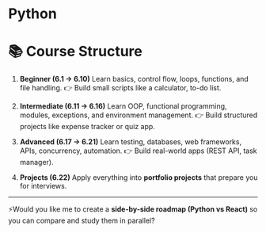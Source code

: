 # Python

# 📚 Course Structure

1. **Beginner (6.1 → 6.10)**
   Learn basics, control flow, loops, functions, and file handling.
   👉 Build small scripts like a calculator, to-do list.

2. **Intermediate (6.11 → 6.16)**
   Learn OOP, functional programming, modules, exceptions, and environment management.
   👉 Build structured projects like expense tracker or quiz app.

3. **Advanced (6.17 → 6.21)**
   Learn testing, databases, web frameworks, APIs, concurrency, automation.
   👉 Build real-world apps (REST API, task manager).

4. **Projects (6.22)**
   Apply everything into **portfolio projects** that prepare you for interviews.

---

⚡Would you like me to create a **side-by-side roadmap (Python vs React)** so you can compare and study them in parallel?
